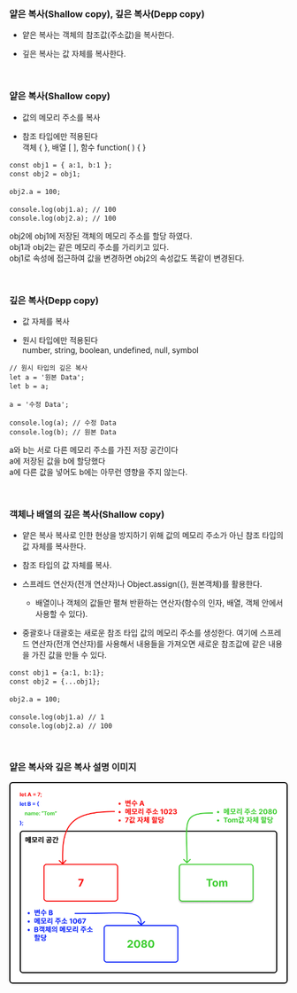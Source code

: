 ### 얕은 복사(Shallow copy), 깊은 복사(Depp copy)

- 얕은 복사는 객체의 참조값(주소값)을 복사한다.

- 깊은 복사는 값 자체를 복사한다.

<br>

### 얕은 복사(Shallow copy)

- 값의 메모리 주소를 복사

- 참조 타입에만 적용된다 <br>
  객체 { }, 배열 [ ], 함수 function( ) { }

```
const obj1 = { a:1, b:1 };
const obj2 = obj1;

obj2.a = 100;

console.log(obj1.a); // 100
console.log(obj2.a); // 100

```

obj2에 obj1에 저장된 객체의 메모리 주소를 할당 하였다. <br>
obj1과 obj2는 같은 메모리 주소를 가리키고 있다. <br>
obj1로 속성에 접근하여 값을 변경하면 obj2의 속성값도 똑같이 변경된다.

<br>

### 깊은 복사(Depp copy)

- 값 자체를 복사

- 원시 타입에만 적용된다 <br>
  number, string, boolean, undefined, null, symbol

```
// 원시 타입의 깊은 복사
let a = '원본 Data';
let b = a;

a = '수정 Data';

console.log(a); // 수정 Data
console.log(b); // 원본 Data
```

a와 b는 서로 다른 메모리 주소를 가진 저장 공간이다 <br>
a에 저장된 값을 b에 할당했다 <br>
a에 다른 값을 넣어도 b에는 아무런 영향을 주지 않는다. <br>

<br>

### 객체나 배열의 깊은 복사(Shallow copy)

- 얕은 복사 복사로 인한 현상을 방지하기 위해 값의 메모리 주소가 아닌 참조 타입의 값 자체를 복사한다.

- 참조 타입의 값 자체를 복사.

- 스프레드 연산자(전개 연산자)나 Object.assign({}, 원본객체)를 활용한다. <br>

  - 배열이나 객체의 값들만 펼쳐 반환하는 연산자(함수의 인자, 배열, 객체 안에서 사용할 수 있다).

- 중괄호나 대괄호는 새로운 참조 타입 값의 메모리 주소를 생성한다. 여기에 스프레드 연산자(전개 연산자)를 사용해서 내용들을 가져오면 새로운 참조값에 같은 내용을 가진 값을 만들 수 있다.

```
const obj1 = {a:1, b:1};
const obj2 = {...obj1};

obj2.a = 100;

console.log(obj1.a) // 1
console.log(obj2.a) // 100

```

<br>

### 얕은 복사와 깊은 복사 설명 이미지

<img src="image/Deep_Copy_Shallow_Copy.png"/>
